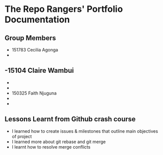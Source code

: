 # The Repo Rangers' Portfolio Documentation

## Group Members
- 151783 Cecilia Agonga
-
-15104 Claire Wambui
-
- 
-
- 150325 Faith Njuguna
-
-

## Lessons Learnt from Github crash course
- I learned how to create issues & milestones that outline main objectives of project
- I learned more about git rebase and git merge
- I learnt how to resolve merge conflicts